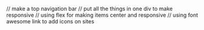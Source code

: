 // make a top navigation bar 
// put all the things in one div to make responsive
// using flex for making items center and responsive
// using font awesome link to add icons on sites
